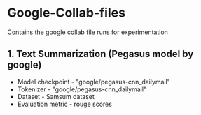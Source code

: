# Google-Collab-files
Contains the google collab file runs for experimentation

## 1. Text Summarization (Pegasus model by google) 
- Model checkpoint - "google/pegasus-cnn_dailymail"  
- Tokenizer - "google/pegasus-cnn_dailymail"
- Dataset - Samsum dataset
- Evaluation metric - rouge scores
